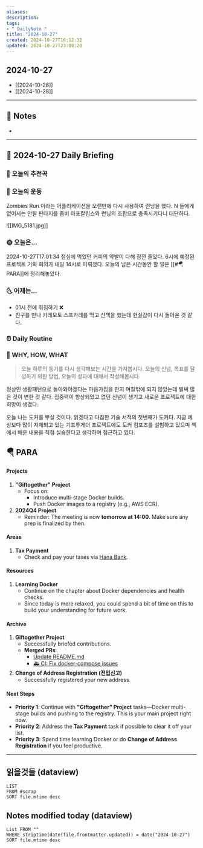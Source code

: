 ```yaml
---
aliases: 
description:
tags:
- " DailyNote "
title: "2024-10-27"
created: 2024-10-27T16:12:32
updated: 2024-10-27T23:09:20
---
```


## 2024-10-27

- [[2024-10-26]] 
- [[2024-10-28]]

---

## 📝 Notes

- 


---

## 📅 2024-10-27 Daily Briefing

### 🎵 오늘의 추천곡

### 🏃 오늘의 운동

Zombies Run 이라는 어플리케이션을 오랜만에 다시 사용하여 런닝을 했다. N 들에게 없어서는 안될 판타지를 좀비 아포칼립스와 런닝의 조합으로 충족시키다니 대단하다.

![[IMG_5181.jpg]]

### 🌞 오늘은...

2024-10-27T17:01:34 점심에 먹었던 커피의 약발이 다해 잠깐 졸았다. 6시에 예정된 프로젝트 기획 회의가 내일 14시로 미뤄졌다. 오늘의 남은 시간동안 할 일은 [[#🪂 PARA]]에 정리해놓았다.

### 🌜 어제는...

- 01시 전에 취침하기 ❌
- 친구를 만나 카레모토 스프카레를 먹고 산책을 했는데 현실감이 다시 돌아온 것 같다.

### ⏰ Daily Routine

### 🚀 WHY, HOW, WHAT

> 오늘 하루의 동기를 다시 생각해보는 시간을 가져봅시다. 오늘의 신념, 목표를 달성하기 위한 방법, 오늘의 성과에 대해서 작성해봅시다.

정상인 생활패턴으로 돌아와야겠다는 마음가짐을 한지 며칠밖에 되지 않았는데 벌써 많은 것이 변한 것 같다. 집중력이 향상되었고 없던 신념이 생기고 새로운 프로젝트에 대한 희망이 생겼다. 

오늘 나는 도커를 뿌실 것이다. 읽겠다고 다짐한 기술 서적의 첫번째가 도커다. 지금 예상보다 많이 지체되고 있는 기프투게더 프로젝트에도 도커 컴포즈를 실험하고 있으며 책에서 배운 내용을 직접 실습한다고 생각하며 접근하고 있다.

##  🪂 PARA

#### **Projects**

1. **"Giftogether" Project**
   - Focus on:
     - Introduce multi-stage Docker builds.
     - Push Docker images to a registry (e.g., AWS ECR).
2. **2024Q4 Project**
	- Reminder: The meeting is now **tomorrow at 14:00**. Make sure any prep is finalized by then.

#### **Areas**

1. **Tax Payment**
   - Check and pay your taxes via [Hana Bank](https://my.hanabank.com/nSSnFUAQ).

#### **Resources**

1. **Learning Docker**
   - Continue on the chapter about Docker dependencies and health checks.
   - Since today is more relaxed, you could spend a bit of time on this to build your understanding for future work.

#### **Archive**

1. **Giftogether Project**
    - Successfully briefed contributions.
    - **Merged PRs**:
        - [Update README.md](https://github.com/coding-jjun/wishlist_funding_backend/pull/162)
        - [🚑 CI: Fix docker-compose issues](https://github.com/coding-jjun/wishlist_funding_backend/pull/161)
2. **Change of Address Registration (전입신고)**
    - Successfully registered your new address.

#### **Next Steps**

- **Priority 1**: Continue with **"Giftogether" Project** tasks—Docker multi-stage builds and pushing to the registry. This is your main project right now.
- **Priority 2**: Address the **Tax Payment** task if possible to clear it off your list.
- **Priority 3**: Spend time learning Docker or do **Change of Address Registration** if you feel productive.



---

## 읽을것들 (dataview)

```dataview
LIST
FROM #scrap
SORT file.mtime desc
```

## Notes modified today (dataview)

```dataview
List FROM "" 
WHERE striptime(date(file.frontmatter.updated)) = date("2024-10-27") 
SORT file.mtime desc
```
